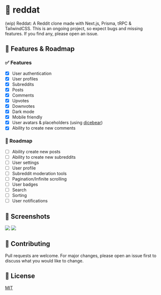 # 📑 reddat

(wip) Reddat: A Reddit clone made with Next.js, Prisma, tRPC & TailwindCSS.
This is an ongoing project, so expect bugs and missing features. If you find any, please open an issue.

## 🚀 Features & Roadmap

### ✅ Features

- [x] User authentication
- [x] User profiles
- [x] Subreddits
- [x] Posts
- [x] Comments
- [x] Upvotes
- [x] Downvotes
- [x] Dark mode
- [x] Mobile friendly
- [x] User avatars & placeholders (using [dicebear](https://avatars.dicebear.com/))
- [x] Ability to create new comments

### 🚧 Roadmap

- [ ] Ability create new posts
- [ ] Ability to create new subreddits
- [ ] User settings
- [ ] User profile
- [ ] Subreddit moderation tools
- [ ] Pagination/Infinite scrolling
- [ ] User badges
- [ ] Search
- [ ] Sorting
- [ ] User notifications

<!-- ### [Live demo](https://reddat.ofekasido.xyz/) -->

<!-- ## 🐳 Usage with Docker

### For development, use this:

```docker
$ docker compose up --build --force-recreate
```

### For production, use this:

```docker
$ docker compose -f docker-compose.production.yml up -d
``` -->

## 📸 Screenshots

<img src="https://i.imgur.com/wS3EZRq.png" />
<img src="https://i.imgur.com/RuCXJ11.png" />

## 🤝 Contributing

Pull requests are welcome. For major changes, please open an issue first to discuss what you would like to change.

## 📝 License

[MIT](https://choosealicense.com/licenses/mit/)
